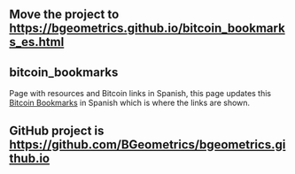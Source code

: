 ## Move the project to https://bgeometrics.github.io/bitcoin_bookmarks_es.html


## bitcoin_bookmarks
Page with resources and Bitcoin links in Spanish, this page updates this [Bitcoin Bookmarks](https://bgeometrics.github.io/bitcoin_bookmarks_es.html) in Spanish which is where the links are shown.


## GitHub project is https://github.com/BGeometrics/bgeometrics.github.io


